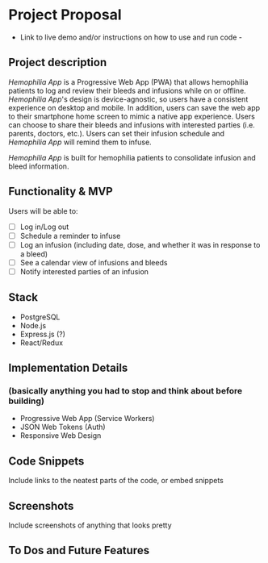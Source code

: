 # Project Proposal

- Link to live demo and/or instructions on how to use and run code -

## Project description
*Hemophilia App* is a Progressive Web App (PWA) that allows hemophilia patients to log and review their bleeds and infusions while on or offline. *Hemophilia App*'s design is device-agnostic, so users have a consistent experience on desktop and mobile. In addition, users can save the web app to their smartphone home screen to mimic a native app experience. Users can choose to share their bleeds and infusions with interested parties (i.e. parents, doctors, etc.). Users can set their infusion schedule and *Hemophilia App* will remind them to infuse.

*Hemophilia App* is built for hemophilia patients to consolidate infusion and bleed information.

## Functionality & MVP
Users will be able to:
- [ ] Log in/Log out
- [ ] Schedule a reminder to infuse
- [ ] Log an infusion (including date, dose, and whether it was in response to a bleed)
- [ ] See a calendar view of infusions and bleeds
- [ ] Notify interested parties of an infusion

## Stack
- PostgreSQL
- Node.js
- Express.js (?)
- React/Redux

## Implementation Details
### (basically anything you had to stop and think about before building)
- Progressive Web App (Service Workers)
- JSON Web Tokens (Auth)
- Responsive Web Design

## Code Snippets
Include links to the neatest parts of the code, or embed snippets

## Screenshots
Include screenshots of anything that looks pretty

## To Dos and Future Features
